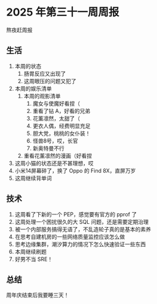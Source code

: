 # 2025 年第三十一周周报

熬夜赶周报

## 生活

1. 本周的状态
    1. 肠胃反应又出现了
    2. 这周眼压的问题又犯了
2. 本周的娱乐清单
    1. 本周的观影清单
        1. 魔女与使魔好看捏（
        2. 重看了钻 A，好看的兄弟
        3. 花薰凛然，太甜了（
        4. 更衣人偶，经费明显充足
        5. 胆大党，桃桃的女仆装！
        6. 怪兽8号，哎，长官
        7. 新奥特曼不行
    2. 重看花薰凛然的漫画（好看捏
3. 这周小猫的状态还是不甚理想，哎
4. 小米14屏幕碎了，换了 Oppo 的 Find 8X，直屏万岁
5. 这周继续背单词

## 技术

1. 这周看了下新的一个 PEP，感觉要有官方的 pprof 了
2. 这周处理一个困扰很久的大 SQL 问题，还是需要定期治理
3. 被一个内部服务搞得无语了，不乱造轮子真的是基本的素养
4. 在思考自建机房的一些网络质量监控应该怎么做
5. 思考边缘集群，潮汐算力的情况下怎么快速验证一些东西
6. 本周继续刷题
7. 好男不当 SRE！

## 总结

周年庆结束后我要睡三天！
